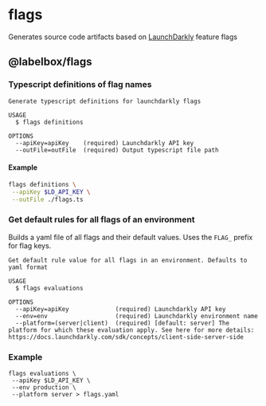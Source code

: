 # flags

Generates source code artifacts based on [LaunchDarkly](https://launchdarkly.com/) feature flags

## @labelbox/flags

### Typescript definitions of flag names

```shell
Generate typescript definitions for launchdarkly flags

USAGE
  $ flags definitions

OPTIONS
  --apiKey=apiKey    (required) Launchdarkly API key
  --outFile=outFile  (required) Output typescript file path

```

#### Example

```bash
flags definitions \
 --apiKey $LD_API_KEY \
 --outFile ./flags.ts
```

### Get default rules for all flags of an environment

Builds a yaml file of all flags and their default values. Uses the `FLAG_` prefix for flag keys.

```
Get default rule value for all flags in an environment. Defaults to yaml format

USAGE
  $ flags evaluations

OPTIONS
  --apiKey=apiKey             (required) Launchdarkly API key
  --env=env                   (required) Launchdarkly environment name
  --platform=(server|client)  (required) [default: server] The platform for which these evaluation apply. See here for more details: https://docs.launchdarkly.com/sdk/concepts/client-side-server-side

```

### Example

```shell
flags evaluations \
 --apiKey $LD_API_KEY \
 --env production \
 --platform server > flags.yaml
```
